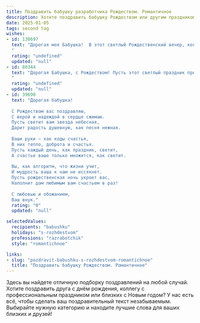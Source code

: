 ```yaml
---
title: Поздравить бабушку разработчика Рождеством. Романтичное
description: Хотите поздравить бабушку Рождеством или другим праздником? Наш ИИ создаст незабываемое поздравление, а вы обязательно выделитесь среди других.  
date: 2025-01-05
tags: second tag
wishes:
- id: 130697
  text: "Дорогая моя Бабушка!  В этот светлый Рождественский вечер, когда звёзды светят особенно ярко, я хочу пожелать тебе безграничного счастья, тепла и уюта. Пусть твой дом всегда будет полон любви и радости, а сердце – покоем и миром.  Ты – самый драгоценный человек в моей жизни, и моя любовь к тебе безмерна, как звёздное небо. С Рождеством Христовым!
  "
  rating: "undefined"
  updated: "null"
- id: 80344
  text: "Дорогая Бабушка, с Рождеством! Пусть этот светлый праздник принесет в твою жизнь тепло, любовь и душевное равновесие. Я желаю тебе крепкого здоровья, семейного счастья и исполнения всех желаний. Пусть твоя душа будет светла и чиста, как первый снег на Рождество, а сердце – полно любви и радости.
  "
  rating: "undefined"
  updated: "null"
- id: 39690
  text: "Дорогая бабушка!
  
  С Рождеством вас поздравляю,
  С верой и надеждой в сердце сжимаю.
  Пусть светит вам звезда небесная,
  Дарит радость душевную, как песня нежная.
  
  Ваши руки — как коды счастья,
  В них тепло, доброта и счастья.
  Пусть каждый день, как праздник, светит,
  А счастье ваше только множится, как светит.
  
  Вы, как алгоритм, что жизни учит,
  И мудрость ваша к нам не иссякнет.
  Пусть рождественская ночь укроет вас,
  Наполнит дом любимым вам счастьем в раз!
  
  С любовью и обожанием,
  Ваш внук."
  rating: "0"
  updated: "null"

selectedValues:
  recipients: "babushku"
  holidays: "s-rozhdestvom"
  professions: "razrabotchik"
  style: "romantichnoe"

links:
- slug: "pozdravit-babushku-s-rozhdestvom-romantichnoe"
  title: "Поздравить бабушку Рождеством. Романтичное"
---
```


Здесь вы найдете отличную подборку поздравлений на любой случай. 
Хотите поздравить друга с днём рождения, коллегу с профессиональным праздником или близких с Новым годом? У нас есть всё, чтобы сделать ваш поздравительный текст незабываемым. Выбирайте нужную категорию и находите лучшие слова для ваших близких и друзей!
